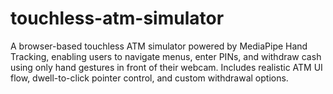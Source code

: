 # touchless-atm-simulator
A browser-based touchless ATM simulator powered by MediaPipe Hand Tracking, enabling users to navigate menus, enter PINs, and withdraw cash using only hand gestures in front of their webcam. Includes realistic ATM UI flow, dwell-to-click pointer control, and custom withdrawal options.
